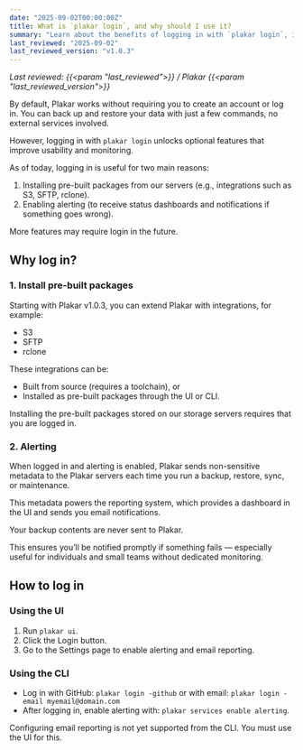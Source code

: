 ```yaml
---
date: "2025-09-02T00:00:00Z"
title: What is `plakar login`, and why should I use it?
summary: "Learn about the benefits of logging in with `plakar login`, including installing pre-built packages and enabling alerting for better usability and monitoring."
last_reviewed: "2025-09-02"
last_reviewed_version: "v1.0.3"
---
```


*Last reviewed: {{<param "last_reviewed">}} / Plakar {{<param "last_reviewed_version">}}*

By default, Plakar works without requiring you to create an account or log in. You can back up and restore your data with just a few commands, no external services involved.

However, logging in with `plakar login` unlocks optional features that improve usability and monitoring.

As of today, logging in is useful for two main reasons:

1. Installing pre-built packages from our servers (e.g., integrations such as S3, SFTP, rclone).
2. Enabling alerting (to receive status dashboards and notifications if something goes wrong).

More features may require login in the future.

## Why log in?

### 1. Install pre-built packages

Starting with Plakar v1.0.3, you can extend Plakar with integrations, for example:
* S3
* SFTP
* rclone

These integrations can be:
* Built from source (requires a toolchain), or
* Installed as pre-built packages through the UI or CLI.

Installing the pre-built packages stored on our storage servers requires that you are logged in.

### 2. Alerting

When logged in and alerting is enabled, Plakar sends non-sensitive metadata to the Plakar servers each time you run a backup, restore, sync, or maintenance.

This metadata powers the reporting system, which provides a dashboard in the UI and sends you email notifications.

Your backup contents are never sent to Plakar.

This ensures you’ll be notified promptly if something fails — especially useful for individuals and small teams without dedicated monitoring.

## How to log in

### Using the UI

1. Run `plakar ui`.
2. Click the Login button.
3. Go to the Settings page to enable alerting and email reporting.

### Using the CLI

* Log in with GitHub: `plakar login -github` or with email: `plakar login -email myemail@domain.com`
* After logging in, enable alerting with: `plakar services enable alerting`.

Configuring email reporting is not yet supported from the CLI. You must use the UI for this.

